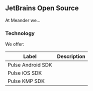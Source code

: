 ## JetBrains Open Source

At Meander we... 

### Technology 

We offer:



| Label        | Description           
| ------------- |-------------|
| Pulse Android SDK | |
| Pulse iOS SDK |  |
| Pulse KMP SDK |  |
